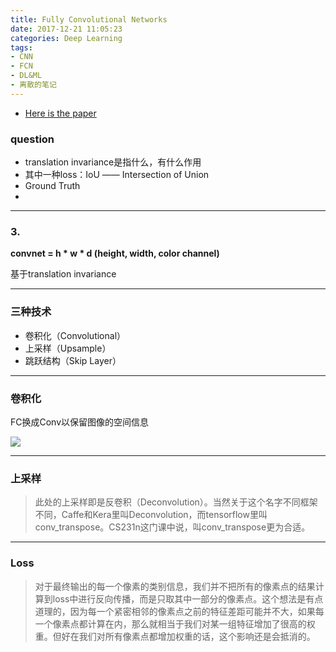 ```yaml
---
title: Fully Convolutional Networks
date: 2017-12-21 11:05:23
categories: Deep Learning
tags:
- CNN
- FCN
- DL&ML
- 离散的笔记
---
```


- [Here is the paper](https://people.eecs.berkeley.edu/~jonlong/long_shelhamer_fcn.pdf)

### question
- translation invariance是指什么，有什么作用
- 其中一种loss：IoU —— Intersection of Union
- Ground Truth
-

---
### 3.
**convnet = h * w * d (height, width, color channel)**

基于translation invariance



---
### 三种技术
- 卷积化（Convolutional）
- 上采样（Upsample）
- 跳跃结构（Skip Layer）

---
### 卷积化
FC换成Conv以保留图像的空间信息

![](/images/FCN_structure.png)

---
### 上采样
>此处的上采样即是反卷积（Deconvolution）。当然关于这个名字不同框架不同，Caffe和Kera里叫Deconvolution，而tensorflow里叫conv_transpose。CS231n这门课中说，叫conv_transpose更为合适。

---
### Loss
>对于最终输出的每一个像素的类别信息，我们并不把所有的像素点的结果计算到loss中进行反向传播，而是只取其中一部分的像素点。这个想法是有点道理的，因为每一个紧密相邻的像素点之前的特征差距可能并不大，如果每一个像素点都计算在内，那么就相当于我们对某一组特征增加了很高的权重。但好在我们对所有像素点都增加权重的话，这个影响还是会抵消的。

